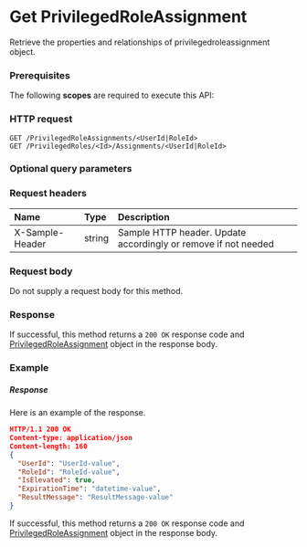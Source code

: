# Get PrivilegedRoleAssignment

Retrieve the properties and relationships of privilegedroleassignment object.
### Prerequisites
The following **scopes** are required to execute this API: 
### HTTP request
<!-- { "blockType": "ignored" } -->
```http
GET /PrivilegedRoleAssignments/<UserId|RoleId>
GET /PrivilegedRoles/<Id>/Assignments/<UserId|RoleId>
```
### Optional query parameters

### Request headers
| Name       | Type | Description|
|:-----------|:------|:----------|
| X-Sample-Header  | string  | Sample HTTP header. Update accordingly or remove if not needed|

### Request body
Do not supply a request body for this method.
### Response
If successful, this method returns a `200 OK` response code and [PrivilegedRoleAssignment](../resources/privilegedroleassignment.md) object in the response body.
### Example
##### Response
Here is an example of the response.
<!-- {
  "blockType": "response",
  "truncated": false,
  "@odata.type": "privilegedroleassignment"
} -->
```json
HTTP/1.1 200 OK
Content-type: application/json
Content-length: 160
{
  "UserId": "UserId-value",
  "RoleId": "RoleId-value",
  "IsElevated": true,
  "ExpirationTime": "datetime-value",
  "ResultMessage": "ResultMessage-value"
}
```
If successful, this method returns a `200 OK` response code and [PrivilegedRoleAssignment](../resources/privilegedroleassignment.md) object in the response body.

<!-- uuid: fa4b6c16-623a-4a5c-b5ec-857d45017f41
2015-10-16 21:11:00 UTC -->
<!-- {
  "type": "#page.annotation",
  "description": "Get PrivilegedRoleAssignment",
  "keywords": "",
  "section": "documentation",
  "tocPath": ""
}-->